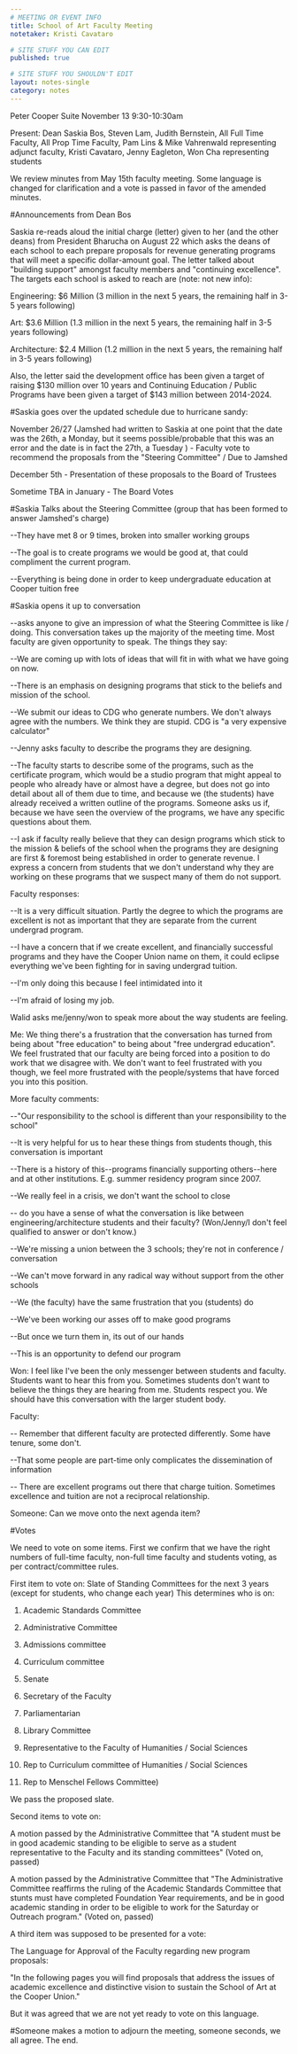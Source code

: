 ```yaml
---
# MEETING OR EVENT INFO
title: School of Art Faculty Meeting
notetaker: Kristi Cavataro

# SITE STUFF YOU CAN EDIT
published: true

# SITE STUFF YOU SHOULDN'T EDIT
layout: notes-single
category: notes
---
```


Peter Cooper Suite
November 13 9:30-10:30am

Present: Dean Saskia Bos, Steven Lam, Judith Bernstein, All Full Time Faculty, All Prop Time Faculty, Pam Lins & Mike Vahrenwald representing adjunct faculty, Kristi Cavataro, Jenny Eagleton, Won Cha representing students


We review minutes from May 15th faculty meeting. Some language is changed for clarification and a vote is passed in favor of the amended minutes.


#Announcements from Dean Bos


Saskia re-reads aloud the initial charge (letter) given to her (and the other deans) from President Bharucha on August 22 which asks the deans of each school to each prepare proposals for revenue generating programs that will meet a specific dollar-amount goal. The letter talked about "building support" amongst faculty members and "continuing excellence". The targets each school is asked to reach are (note: not new info):


Engineering: $6 Million (3 million in the next 5 years, the remaining half in 3-5 years following)

Art: $3.6 Million (1.3 million in the next 5 years, the remaining half in 3-5 years following)

Architecture: $2.4 Million (1.2 million in the next 5 years, the remaining half in 3-5 years following)


Also, the letter said the development office has been given a target of raising $130 million over 10 years and Continuing Education / Public Programs have been given a target of $143 million between 2014-2024. 



#Saskia goes over the updated schedule due to hurricane sandy:


November 26/27 (Jamshed had written to Saskia at one point that the date was the 26th, a Monday, but it seems possible/probable that this was an error and the date is in fact the 27th, a Tuesday ) - Faculty vote to recommend the proposals from the "Steering Committee" / Due to Jamshed


December 5th - Presentation of these proposals to the Board of Trustees


Sometime TBA in January - The Board Votes


#Saskia Talks about the Steering Committee (group that has been formed to answer Jamshed's charge)

--They have met 8 or 9 times, broken into smaller working groups

--The goal is to create programs we would be good at, that could compliment the current program.

--Everything is being done in order to keep undergraduate education at Cooper tuition free


#Saskia opens it up to conversation

--asks anyone to give an impression of what the Steering Committee is like / doing. This conversation takes up the majority of the meeting time. Most faculty are given opportunity to speak. The things they say:


--We are coming up with lots of ideas that will fit in with what we have going on now.

--There is an emphasis on designing programs that stick to the beliefs and mission of the school.

--We submit our ideas to CDG who generate numbers. We don't always agree with the numbers. We think they are stupid. CDG is "a very expensive calculator"


--Jenny asks faculty to describe the programs they are designing.

--The faculty starts to describe some of the programs, such as the certificate program, which would be a studio program that might appeal to people who already have or almost have a degree, but does not go into detail about all of them due to time, and because we (the students) have already received a written outline of the programs. Someone asks us if, because we have seen the overview of the programs, we have any specific questions about them.


--I ask if faculty really believe that they can design programs which stick to the mission & beliefs of the school when the programs they are designing are first & foremost being established in order to generate revenue. I express a concern from students that we don't understand why they are working on these programs that we suspect many of them do not support.

Faculty responses:

--It is a very difficult situation. Partly the degree to which the programs are excellent is not as important that they are separate from the current undergrad program. 

--I have a concern that if we create excellent, and financially successful programs and they have the Cooper Union name on them, it could eclipse everything we've been fighting for in saving undergrad tuition.

--I'm only doing this because I feel intimidated into it

--I'm afraid of losing my job.


Walid asks me/jenny/won to speak more about the way students are feeling.

Me: We thing there's a frustration that the conversation has turned from being about "free education" to being about "free undergrad education". We feel frustrated that our faculty are being forced into a position to do work that we disagree with. We don't want to feel frustrated with you though, we feel more frustrated with the people/systems that have forced you into this position.


More faculty comments:


--"Our responsibility to the school is different than your responsibility to the school"

--It is very helpful for us to hear these things from students though, this conversation is important

--There is a history of this--programs financially supporting others--here and at other institutions. E.g. summer residency program since 2007. 

--We really feel in a crisis, we don't want the school to close

-- do you have a sense of what the conversation is like between engineering/architecture students and their faculty? (Won/Jenny/I don't feel qualified to answer or don't know.)

--We're missing a union between the 3 schools; they're not in conference / conversation

--We can't move forward in any radical way without support from the other schools

--We (the faculty) have the same frustration that you (students) do

--We've been working our asses off to make good programs

--But once we turn them in, its out of our hands

--This is an opportunity to defend our program


Won: I feel like I've been the only messenger between students and faculty. Students want to hear this from you. Sometimes students don't want to believe the things they are hearing from me. Students respect you. We should have this conversation with the larger student body.


Faculty:

-- Remember that different faculty are protected differently. Some have tenure, some don't.

--That some people are part-time only complicates the dissemination of information

-- There are excellent programs out there that charge tuition. Sometimes excellence and tuition are not a reciprocal relationship.


Someone: Can we move onto the next agenda item?


#Votes

We need to vote on some items. First we confirm that we have the right numbers of full-time faculty, non-full time faculty and students voting, as per contract/committee rules. 


First item to vote on: Slate of Standing Committees for the next 3 years (except for students, who change each year) This determines who is on:

1) Academic Standards Committee 

2) Administrative Committee 

3) Admissions committee

4) Curriculum committee 

5) Senate

6) Secretary of the Faculty

7) Parliamentarian

8) Library Committee

9) Representative to the Faculty of Humanities / Social Sciences

10) Rep to Curriculum committee of Humanities / Social Sciences

11) Rep to Menschel Fellows Committee)

We pass the proposed slate. 


Second items to vote on:


A motion passed by the Administrative Committee that "A student must be in good academic standing to be eligible to serve as a student representative to the Faculty and its standing committees" (Voted on, passed)


A motion passed by the Administrative Committee that "The Administrative Committee reaffirms the ruling of the Academic Standards Committee that stunts must have completed Foundation Year requirements, and be in good academic standing in order to be eligible to work for the Saturday or Outreach program." (Voted on, passed)


A third item was supposed to be presented for a vote:

The Language for Approval of the Faculty regarding new program proposals:


"In the following pages you will find proposals that address the issues of academic excellence and distinctive vision to sustain the School of Art at the Cooper Union."


But it was agreed that we are not yet ready to vote on this language. 


#Someone makes a motion to adjourn the meeting, someone seconds, we all agree. The end.





